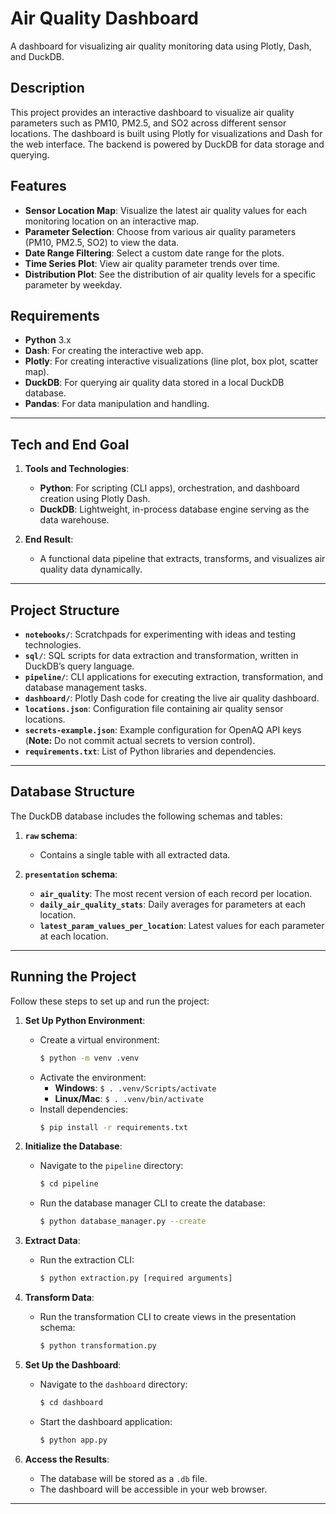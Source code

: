# Air Quality Dashboard

A dashboard for visualizing air quality monitoring data using Plotly, Dash, and DuckDB.

## Description

This project provides an interactive dashboard to visualize air quality parameters such as PM10, PM2.5, and SO2 across different sensor locations. The dashboard is built using Plotly for visualizations and Dash for the web interface. The backend is powered by DuckDB for data storage and querying.

## Features
- **Sensor Location Map**: Visualize the latest air quality values for each monitoring location on an interactive map.
- **Parameter Selection**: Choose from various air quality parameters (PM10, PM2.5, SO2) to view the data.
- **Date Range Filtering**: Select a custom date range for the plots.
- **Time Series Plot**: View air quality parameter trends over time.
- **Distribution Plot**: See the distribution of air quality levels for a specific parameter by weekday.

## Requirements
- **Python** 3.x
- **Dash**: For creating the interactive web app.
- **Plotly**: For creating interactive visualizations (line plot, box plot, scatter map).
- **DuckDB**: For querying air quality data stored in a local DuckDB database.
- **Pandas**: For data manipulation and handling.
---

## Tech and End Goal

1. **Tools and Technologies**: 
   - **Python**: For scripting (CLI apps), orchestration, and dashboard creation using Plotly Dash.
   - **DuckDB**: Lightweight, in-process database engine serving as the data warehouse.

2. **End Result**:
   - A functional data pipeline that extracts, transforms, and visualizes air quality data dynamically.

---

## Project Structure

- **`notebooks/`**: Scratchpads for experimenting with ideas and testing technologies.
- **`sql/`**: SQL scripts for data extraction and transformation, written in DuckDB’s query language.
- **`pipeline/`**: CLI applications for executing extraction, transformation, and database management tasks.
- **`dashboard/`**: Plotly Dash code for creating the live air quality dashboard.
- **`locations.json`**: Configuration file containing air quality sensor locations.
- **`secrets-example.json`**: Example configuration for OpenAQ API keys (**Note:** Do not commit actual secrets to version control).
- **`requirements.txt`**: List of Python libraries and dependencies.

---

## Database Structure

The DuckDB database includes the following schemas and tables:

1. **`raw` schema**:
   - Contains a single table with all extracted data.

2. **`presentation` schema**:
   - **`air_quality`**: The most recent version of each record per location.
   - **`daily_air_quality_stats`**: Daily averages for parameters at each location.
   - **`latest_param_values_per_location`**: Latest values for each parameter at each location.

---

## Running the Project

Follow these steps to set up and run the project:

1. **Set Up Python Environment**:
   - Create a virtual environment:
     ```bash
     $ python -m venv .venv
     ```
   - Activate the environment:
     - **Windows**: `$ . .venv/Scripts/activate`
     - **Linux/Mac**: `$ . .venv/bin/activate`
   - Install dependencies:
     ```bash
     $ pip install -r requirements.txt
     ```

2. **Initialize the Database**:
   - Navigate to the `pipeline` directory:
     ```bash
     $ cd pipeline
     ```
   - Run the database manager CLI to create the database:
     ```bash
     $ python database_manager.py --create
     ```

3. **Extract Data**:
   - Run the extraction CLI:
     ```bash
     $ python extraction.py [required arguments]
     ```

4. **Transform Data**:
   - Run the transformation CLI to create views in the presentation schema:
     ```bash
     $ python transformation.py
     ```

5. **Set Up the Dashboard**:
   - Navigate to the `dashboard` directory:
     ```bash
     $ cd dashboard
     ```
   - Start the dashboard application:
     ```bash
     $ python app.py
     ```

6. **Access the Results**:
   - The database will be stored as a `.db` file.
   - The dashboard will be accessible in your web browser.

---


